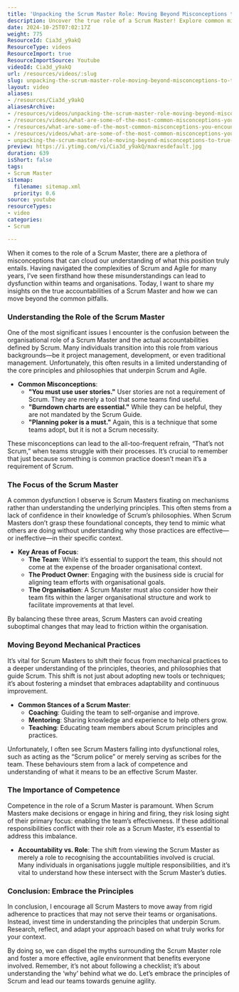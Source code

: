```yaml
---
title: 'Unpacking the Scrum Master Role: Moving Beyond Misconceptions to True Accountability'
description: Uncover the true role of a Scrum Master! Explore common misconceptions, key accountabilities, and how to foster genuine agility in your team.
date: 2024-10-25T07:02:17Z
weight: 775
ResourceId: Cia3d_y9akQ
ResourceType: videos
ResourceImport: true
ResourceImportSource: Youtube
videoId: Cia3d_y9akQ
url: /resources/videos/:slug
slug: unpacking-the-scrum-master-role-moving-beyond-misconceptions-to-true-accountability
layout: video
aliases:
- /resources/Cia3d_y9akQ
aliasesArchive:
- /resources/videos/unpacking-the-scrum-master-role-moving-beyond-misconceptions-to-true-accountability
- /resources/videos/what-are-some-of-the-most-common-misconceptions-you-encounter-about-the-scrum-master-role-
- /resources/what-are-some-of-the-most-common-misconceptions-you-encounter-about-the-scrum-master-role-
- /resources/videos/what-are-some-of-the-most-common-misconceptions-you-encounter-about-the-scrum-master-role
- unpacking-the-scrum-master-role-moving-beyond-misconceptions-to-true-accountability
preview: https://i.ytimg.com/vi/Cia3d_y9akQ/maxresdefault.jpg
duration: 639
isShort: false
tags:
- Scrum Master
sitemap:
  filename: sitemap.xml
  priority: 0.6
source: youtube
resourceTypes:
- video
categories:
- Scrum

---
```

When it comes to the role of a Scrum Master, there are a plethora of misconceptions that can cloud our understanding of what this position truly entails. Having navigated the complexities of Scrum and Agile for many years, I’ve seen firsthand how these misunderstandings can lead to dysfunction within teams and organisations. Today, I want to share my insights on the true accountabilities of a Scrum Master and how we can move beyond the common pitfalls.

### Understanding the Role of the Scrum Master

One of the most significant issues I encounter is the confusion between the organisational role of a Scrum Master and the actual accountabilities defined by Scrum. Many individuals transition into this role from various backgrounds—be it project management, development, or even traditional management. Unfortunately, this often results in a limited understanding of the core principles and philosophies that underpin Scrum and Agile.

- **Common Misconceptions**:
  - **"You must use user stories."** User stories are not a requirement of Scrum. They are merely a tool that some teams find useful.
  - **"Burndown charts are essential."** While they can be helpful, they are not mandated by the Scrum Guide.
  - **"Planning poker is a must."** Again, this is a technique that some teams adopt, but it is not a Scrum necessity.

These misconceptions can lead to the all-too-frequent refrain, “That’s not Scrum,” when teams struggle with their processes. It’s crucial to remember that just because something is common practice doesn’t mean it’s a requirement of Scrum.

### The Focus of the Scrum Master

A common dysfunction I observe is Scrum Masters fixating on mechanisms rather than understanding the underlying principles. This often stems from a lack of confidence in their knowledge of Scrum’s philosophies. When Scrum Masters don’t grasp these foundational concepts, they tend to mimic what others are doing without understanding why those practices are effective—or ineffective—in their specific context.

- **Key Areas of Focus**:
  - **The Team**: While it’s essential to support the team, this should not come at the expense of the broader organisational context.
  - **The Product Owner**: Engaging with the business side is crucial for aligning team efforts with organisational goals.
  - **The Organisation**: A Scrum Master must also consider how their team fits within the larger organisational structure and work to facilitate improvements at that level.

By balancing these three areas, Scrum Masters can avoid creating suboptimal changes that may lead to friction within the organisation.

### Moving Beyond Mechanical Practices

It’s vital for Scrum Masters to shift their focus from mechanical practices to a deeper understanding of the principles, theories, and philosophies that guide Scrum. This shift is not just about adopting new tools or techniques; it’s about fostering a mindset that embraces adaptability and continuous improvement.

- **Common Stances of a Scrum Master**:
  - **Coaching**: Guiding the team to self-organise and improve.
  - **Mentoring**: Sharing knowledge and experience to help others grow.
  - **Teaching**: Educating team members about Scrum principles and practices.

Unfortunately, I often see Scrum Masters falling into dysfunctional roles, such as acting as the “Scrum police” or merely serving as scribes for the team. These behaviours stem from a lack of competence and understanding of what it means to be an effective Scrum Master.

### The Importance of Competence

Competence in the role of a Scrum Master is paramount. When Scrum Masters make decisions or engage in hiring and firing, they risk losing sight of their primary focus: enabling the team’s effectiveness. If these additional responsibilities conflict with their role as a Scrum Master, it’s essential to address this imbalance.

- **Accountability vs. Role**: The shift from viewing the Scrum Master as merely a role to recognising the accountabilities involved is crucial. Many individuals in organisations juggle multiple responsibilities, and it’s vital to understand how these intersect with the Scrum Master’s duties.

### Conclusion: Embrace the Principles

In conclusion, I encourage all Scrum Masters to move away from rigid adherence to practices that may not serve their teams or organisations. Instead, invest time in understanding the principles that underpin Scrum. Research, reflect, and adapt your approach based on what truly works for your context.

By doing so, we can dispel the myths surrounding the Scrum Master role and foster a more effective, agile environment that benefits everyone involved. Remember, it’s not about following a checklist; it’s about understanding the ‘why’ behind what we do. Let’s embrace the principles of Scrum and lead our teams towards genuine agility.
